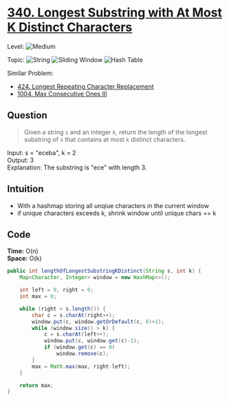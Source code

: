 # [340. Longest Substring with At Most K Distinct Characters](https://leetcode.com/problems/longest-substring-with-at-most-k-distinct-characters/)

Level: ![Medium](https://img.shields.io/badge/-Medium-ff8000)

Topic: ![String](https://img.shields.io/badge/-String-4da6ff) ![Sliding Window](https://img.shields.io/badge/-Sliding_Window-9966ff) ![Hash Table](https://img.shields.io/badge/-Hash_Table-0073e6)

Similar Problem:

- [424. Longest Repeating Character Replacement](0424.md)
- [1004. Max Consecutive Ones III](1004.md)

## Question

> Given a string `s` and an integer `k`, return the length of the longest substring of `s` that contains at most `k` distinct characters.

Input: s = "eceba", k = 2\
Output: 3\
Explanation: The substring is "ece" with length 3.

## Intuition

- With a hashmap storing all unqiue characters in the current window
- if unique characters exceeds k, shrink window until unique chars == k

## Code

**Time:** O(n)\
**Space:** O(k)

```java
public int lengthOfLongestSubstringKDistinct(String s, int k) {
    Map<Character, Integer> window = new HashMap<>();

    int left = 0, right = 0;
    int max = 0;

    while (right < s.length()) {
        char c = s.charAt(right++);
        window.put(c, window.getOrDefault(c, 0)+1);
        while (window.size() > k) {
            c = s.charAt(left++);
            window.put(c, window.get(c)-1);
            if (window.get(c) == 0)
                window.remove(c);
        }
        max = Math.max(max, right-left);
    }

    return max;
}
```
